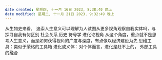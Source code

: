 ```yaml
---
date created: 星期四, 十一月 16日 2023, 8:38:40 晚上
date modified: 星期二, 十一月 21日 2023, 9:32:49 晚上
---
```

从生物史来看，
追索人生意义可以理解为人试图从更多视角观察自我实体吗，与探寻自我有何区别
	社会关系
	历史
	符号学
	进化论视角
从这个角度，重点就不是思考人生意义，而是如何获得视角的广度与深度，有点像以经济建设为先
	思维工具：类似于荣格的工具箱
	进化或义体：对个体而言，进化是赶不上的，
	外部工具的融合
